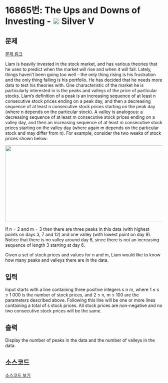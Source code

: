 # 16865번: The Ups and Downs of Investing - <img src="https://static.solved.ac/tier_small/6.svg" style="height:20px" /> Silver V

<!-- performance -->

<!-- 문제 제출 후 깃허브에 푸시를 했을 때 제출한 코드의 성능이 입력될 공간입니다.-->

<!-- end -->

## 문제

[문제 링크](https://boj.kr/16865)


<p>Liam is heavily invested in the stock market, and has various theories that he uses to predict when the market will rise and when it will fall. Lately, things haven’t been going too well – the only thing rising is his frustration and the only thing falling is his portfolio. He has decided that he needs more data to test his theories with. One characteristic of the market he is particularly interested in is the peaks and valleys of the price of particular stocks. Liam’s definition of a peak is an increasing sequence of at least n consecutive stock prices ending on a peak day, and then a decreasing sequence of at least n consecutive stock prices starting on the peak day (where n depends on the particular stock). A valley is analogous: a decreasing sequence of at least m consecutive stock prices ending on a valley day, and then an increasing sequence of at least m consecutive stock prices starting on the valley day (where again m depends on the particular stock and may differ from n). For example, consider the two weeks of stock prices shown below:</p>

<p style="text-align: center;"><img alt="" src="https://upload.acmicpc.net/a777895b-80c5-4a59-9464-da007387bec8/-/preview/" style="width: 566px; height: 245px;"></p>

<p>If n = 2 and m = 3 then there are three peaks in this data (with highest points on days 3, 7 and 12) and one valley (with lowest point on day 9). Notice that there is no valley around day 6, since there is not an increasing sequence of length 3 starting at day 6.</p>

<p>Given a set of stock prices and values for n and m, Liam would like to know how many peaks and valleys there are in the data.</p>



## 입력


<p>Input starts with a line containing three positive integers s n m, where 1 ≤ s ≤ 1 000 is the number of stock prices, and 2 ≤ n, m ≤ 100 are the parameters described above. Following this line will be one or more lines containing a total of s stock prices. All stock prices are non-negative and no two consecutive stock prices will be the same.</p>



## 출력


<p>Display the number of peaks in the data and the number of valleys in the data.</p>



## 소스코드

[소스코드 보기](The%20Ups%20and%20Downs%20of%20Investing.cpp)